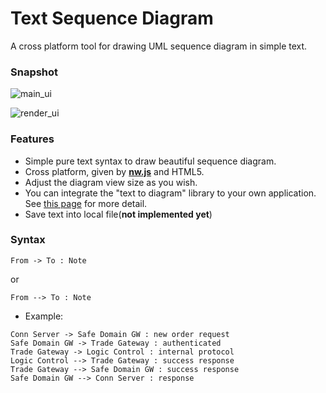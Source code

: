 # Text Sequence Diagram

A cross platform tool for drawing UML sequence diagram in simple text.

### Snapshot

![main_ui](https://github.com/echoma/text_sequence_diagram/wiki/img/index.png)

![render_ui](https://github.com/echoma/text_sequence_diagram/wiki/img/render.png)

### Features

* Simple pure text syntax to draw beautiful sequence diagram.
* Cross platform, given by [**nw.js**](http://nwjs.io/) and HTML5.
* Adjust the diagram view size as you wish.
* You can integrate the "text to diagram" library to your own application. See [this page](not_implemented) for more detail.
* Save text into local file(**not implemented yet**)

### Syntax

```
From -> To : Note
```
or
```
From --> To : Note
```

* Example:

```
Conn Server -> Safe Domain GW : new order request
Safe Domain GW -> Trade Gateway : authenticated
Trade Gateway -> Logic Control : internal protocol
Logic Control --> Trade Gateway : success response
Trade Gateway --> Safe Domain GW : success response
Safe Domain GW --> Conn Server : response
```


